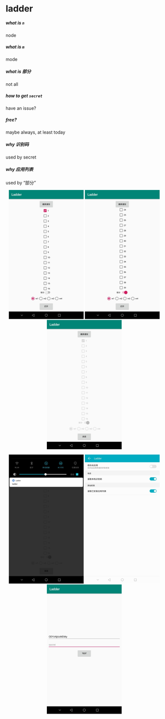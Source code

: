 # ladder

##### what is `n`  
node

##### what is `m`  
mode

##### what is 部分  
not all

##### how to get `secret`  
have an issue?

##### free?  
maybe always, at least today

##### why 识别码
used by secret

##### why 应用列表
used by “部分”

<p align="center">
  <img width="240" src="assets/home.jpg">
  <img width="240" src="assets/home_end.jpg">
  <img width="240" src="assets/open_part.jpg">
</p>

<p align="center">
  <img width="240" src="assets/notify_part.jpg">
  <img width="240" src="assets/permission.jpg">
  <img width="240" src="assets/secret.jpg">
</p>
